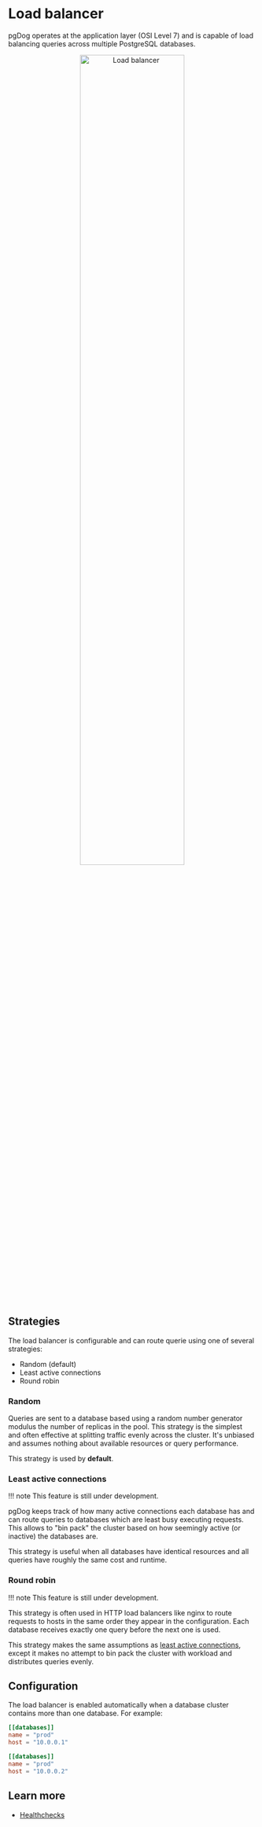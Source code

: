 # Load balancer

pgDog operates at the application layer (OSI Level 7) and is capable of load balancing queries across
multiple PostgreSQL databases.

<center>
  <img src="/images/replicas.png" width="65%" alt="Load balancer" />
</center>

## Strategies

The load balancer is configurable and can route querie
using one of several strategies:

* Random (default)
* Least active connections
* Round robin


### Random

Queries are sent to a database based using a random number generator modulus the number of replicas in the pool.
This strategy is the simplest and often effective at splitting traffic evenly across the cluster. It's unbiased
and assumes nothing about available resources or query performance.

This strategy is used by **default**.

### Least active connections

!!! note
    This feature is still under development.

pgDog keeps track of how many active connections each database has and can route queries to databases
which are least busy executing requests. This allows to "bin pack" the cluster based on how seemingly active
(or inactive) the databases are.

This strategy is useful when all databases have identical resources and all queries have roughly the same
cost and runtime.

### Round robin

!!! note
    This feature is still under development.

This strategy is often used in HTTP load balancers like nginx to route requests to hosts in the
same order they appear in the configuration. Each database receives exactly one query before the next
one is used.

This strategy makes the same assumptions as [least active connections](#least-active-connections), except it makes no attempt to bin pack
the cluster with workload and distributes queries evenly.

## Configuration

The load balancer is enabled automatically when a database cluster contains more than
one database. For example:

```toml
[[databases]]
name = "prod"
host = "10.0.0.1"

[[databases]]
name = "prod"
host = "10.0.0.2"
```

## Learn more

- [Healthchecks](healthchecks.md)
